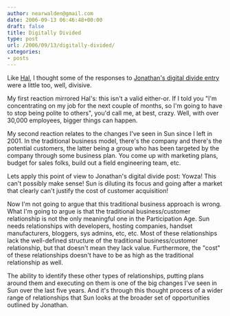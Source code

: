 ```yaml
---
author: nearwalden@gmail.com
date: 2006-09-13 06:46:48+00:00
draft: false
title: Digitally Divided
type: post
url: /2006/09/13/digitally-divided/
categories:
- posts
---
```


Like [Hal](http://blogs.sun.com/stern/entry/growth_and_conjunctions), I thought some of the responses to [Jonathan's digital divide entry](http://blogs.sun.com/jonathan/entry/the_diversity_of_audiences#comments) were a little too, well, divisive.  





My first reaction mirrored Hal's:  this isn't a valid either-or.  If I told you "I'm concentrating on my job for the next couple of months, so I'm going to have to stop being polite to others", you'd call me, at best, crazy.  Well, with over 30,000 employees, bigger things can happen.  





My second reaction relates to the changes I've seen in Sun since I left in 2001.  In the traditional business model, there's the company and there's the potential customers, the latter being a group who has been targeted by the company through some business plan.  You come up with marketing plans, budget for sales folks, build out a field engineering team, etc.  





Lets apply this point of view to Jonathan's digital divide post:  Yowza!  This can't possibly make sense!  Sun is diluting its focus and going after a market that clearly can't justify the cost of customer acquisition!





Now I'm not going to argue that this traditional business approach is wrong.  What I'm going to argue is that the traditional business/customer relationship is not the only meaningful one in the Participation Age.  Sun needs relationships with developers, hosting companies, handset manufacturers, bloggers, sys admins, etc, etc.  Most of these relationships lack the well-defined structure of the traditional business/customer relationship, but that doesn't mean they lack value.  Furthermore, the "cost" of these relationships doesn't have to be as high as the traditional relationship as well.  





The ability to identify these other types of relationships, putting plans around them and executing on them is one of the big changes I've seen in Sun over the last five years.  And it's through this thought process of a wider range of relationships that Sun looks at the broader set of opportunities outlined by Jonathan.



